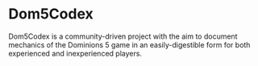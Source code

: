 # Dom5Codex
Dom5Codex is a community-driven project with the aim to document mechanics of the Dominions 5 game in an easily-digestible form for both experienced and inexperienced players.
